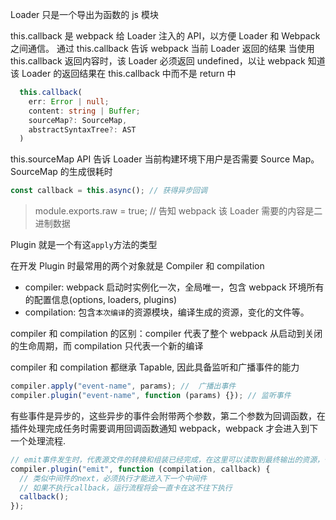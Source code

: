 Loader 只是一个导出为函数的 js 模块

this.callback 是 webpack 给 Loader 注入的 API，以方便 Loader 和 Webpack 之间通信。
通过 this.callback 告诉 webpack 当前 Loader 返回的结果
当使用 this.callback 返回内容时，该 Loader 必须返回 undefined，以让 webpack 知道该 Loader 的返回结果在 this.callback 中而不是 return 中

```ts
  this.callback(
    err: Error | null;
    content: string | Buffer;
    sourceMap?: SourceMap,
    abstractSyntaxTree?: AST
  )
```

this.sourceMap API 告诉 Loader 当前构建环境下用户是否需要 Source Map。
SourceMap 的生成很耗时

```js
const callback = this.async(); // 获得异步回调
```

> module.exports.raw = true; // 告知 webpack 该 Loader 需要的内容是二进制数据

Plugin 就是一个有这`apply`方法的类型

在开发 Plugin 时最常用的两个对象就是 Compiler 和 compilation

- compiler: webpack 启动时实例化一次，全局唯一，包含 webpack 环境所有的配置信息(options, loaders, plugins)
- compilation: 包含`本次编译`的资源模块，编译生成的资源，变化的文件等。

compiler 和 compilation 的区别：compiler 代表了整个 webpack 从启动到关闭的生命周期，而 compilation 只代表一个新的编译

compiler 和 compilation 都继承 Tapable, 因此具备监听和广播事件的能力

```js
compiler.apply("event-name", params); //  广播出事件
compiler.plugin("event-name", function (params) {}); // 监听事件
```

有些事件是异步的，这些异步的事件会附带两个参数，第二个参数为回调函数，在插件处理完成任务时需要调用回调函数通知 webpack，webpack 才会进入到下一个处理流程.

```js
// emit事件发生时，代表源文件的转换和组装已经完成，在这里可以读取到最终输出的资源，代码块，模块及其依赖，并且可以修改输出资源的内容
compiler.plugin("emit", function (compilation, callback) {
  // 类似中间件的next，必须执行才能进入下一个中间件
  // 如果不执行callback，运行流程将会一直卡在这不往下执行
  callback();
});
```

